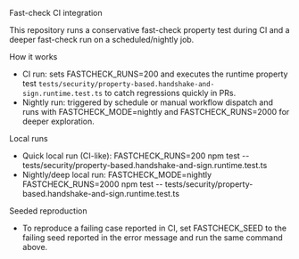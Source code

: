 Fast-check CI integration

This repository runs a conservative fast-check property test during CI and a deeper
fast-check run on a scheduled/nightly job.

How it works

- CI run: sets FASTCHECK_RUNS=200 and executes the runtime property test
  `tests/security/property-based.handshake-and-sign.runtime.test.ts` to catch
  regressions quickly in PRs.
- Nightly run: triggered by schedule or manual workflow dispatch and runs with
  FASTCHECK_MODE=nightly and FASTCHECK_RUNS=2000 for deeper exploration.

Local runs

- Quick local run (CI-like):
  FASTCHECK_RUNS=200 npm test -- tests/security/property-based.handshake-and-sign.runtime.test.ts
- Nightly/deep local run:
  FASTCHECK_MODE=nightly FASTCHECK_RUNS=2000 npm test -- tests/security/property-based.handshake-and-sign.runtime.test.ts

Seeded reproduction

- To reproduce a failing case reported in CI, set FASTCHECK_SEED to the failing
  seed reported in the error message and run the same command above.
